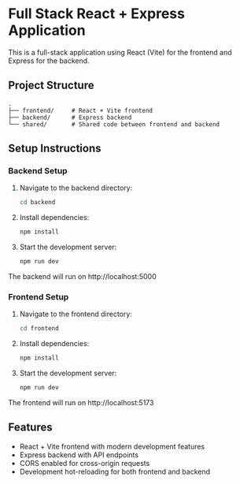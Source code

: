 # Full Stack React + Express Application

This is a full-stack application using React (Vite) for the frontend and Express for the backend.

## Project Structure

```
.
├── frontend/     # React + Vite frontend
├── backend/      # Express backend
└── shared/       # Shared code between frontend and backend
```

## Setup Instructions

### Backend Setup

1. Navigate to the backend directory:
   ```bash
   cd backend
   ```

2. Install dependencies:
   ```bash
   npm install
   ```

3. Start the development server:
   ```bash
   npm run dev
   ```

The backend will run on http://localhost:5000

### Frontend Setup

1. Navigate to the frontend directory:
   ```bash
   cd frontend
   ```

2. Install dependencies:
   ```bash
   npm install
   ```

3. Start the development server:
   ```bash
   npm run dev
   ```

The frontend will run on http://localhost:5173

## Features

- React + Vite frontend with modern development features
- Express backend with API endpoints
- CORS enabled for cross-origin requests
- Development hot-reloading for both frontend and backend 